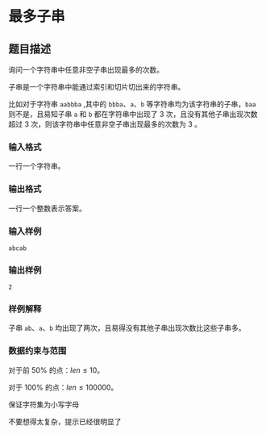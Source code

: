 # 最多子串

## 题目描述

询问一个字符串中任意非空子串出现最多的次数。

子串是一个字符串中能通过索引和切片切出来的字符串。

比如对于字符串 `aabbba` ,其中的 `bbba`、`a`、`b` 等字符串均为该字符串的子串，`baa` 则不是，且易知子串 `a` 和 `b` 都在字符串中出现了 3 次，且没有其他子串出现次数超过 3 次，则该字符串中任意非空子串出现最多的次数为 3 。

### 输入格式

一行一个字符串。

### 输出格式

一行一个整数表示答案。

### 输入样例

```
abcab
```

### 输出样例

```
2
```

### 样例解释

子串 `ab`、`a`、`b` 均出现了两次，且易得没有其他子串出现次数比这些子串多。

### 数据约束与范围

对于前 $50\%$ 的点：$len\le 10$。

对于 $100\%$ 的点：$len\le 100000$。

保证字符集为小写字母

不要想得太复杂，提示已经很明显了
